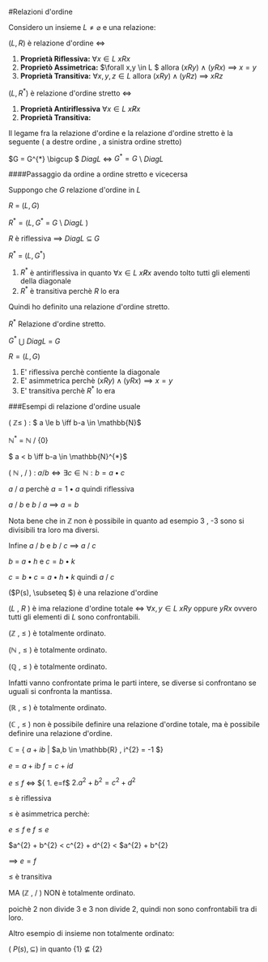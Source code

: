 #Relazioni d'ordine

Considero un insieme $L \not= \varnothing$ e una relazione:

($L , R$) è relazione d'ordine $\iff$

1. **Proprietà Riflessiva:** $\forall x \in L$ $xRx$
2. **Proprietò Assimetrica:** $\forall x,y \in L $ allora ($xRy$) $\land$ ($yRx$) $\implies$ $x=y$
3. **Proprietà Transitiva:** $\forall x,y,z \in L$ allora $(xRy) \land (yRz)$ $\implies$ $xRz$


($L , R^{*}$) è relazione d'ordine stretto $\iff$

1. **Proprietà Antiriflessiva** $\forall x \in L$ $x  \not R x$
2. **Proprietà Transitiva:**


Il legame fra la relazione d'ordine e la relazione d'ordine stretto è la seguente ( a destre ordine , a sinistra ordine stretto)

$G = G^{*} \bigcup $ $DiagL$ $\iff$ $G^{*} = G$ \ $Diag L$

####Passaggio da ordine a ordine stretto e vicecersa


Suppongo che $G$ relazione d'ordine in $L$

$R$ = $(L,G)$

$R^{*} = ( L,G^{*}$ = $G$ \ $Diag L$ )

$R$ è riflessiva $\implies$ $DiagL$ $\subseteq$ $G$

$R^{*}$ = ($L, G^{*}$)

1. $R^{*}$ è antiriflessiva in quanto $\forall x \in L$ $x \not R x$ avendo tolto tutti gli elementi della diagonale
2. $R^{*}$ è transitiva perchè $R$ lo era

Quindi ho definito una relazione d'ordine stretto.



$R^{*}$ Relazione d'ordine stretto.

$G^{*}$ $\bigcup$ $DiagL$ = $G$ 

$R=(L,G)$

1. E' riflessiva perchè contiente la diagonale
2. E' asimmetrica perchè $(xRy) \land (yRx) \implies x=y$
3. E' transitiva perchè $R^{*}$ lo era

###Esempi di relazione d'ordine usuale

( $\mathbb{Z} \le$ ) : $ a \le b \iff b-a \in \mathbb{N}$ 

$\mathbb{N}^{*}$ = $\mathbb{N}$ / {0}

$ a < b \iff b-a \in \mathbb{N}^{*}$ 


( $\mathbb{N}$ , / ) : $a/b \iff \exists c \in \mathbb{N} : b = a \bullet c$

$a$ / $a$ perchè $a = 1 \bullet a$ quindi riflessiva

$a$ / $b$ e $b$ / $a$ $\implies$ $a=b$

Nota bene che in $\mathbb{Z}$ non è possibile in quanto ad esempio 3 , -3 sono si divisibili tra loro ma diversi.


Infine $a$ / $b$ e $b$ / $c$ $\implies$ $a$ / $c$

$b$ = $a \bullet h$ e $c= b\bullet k$

$c = b \bullet c = a \bullet h \bullet k$ quindi $a$ / $c$


($P(s), \subseteq $) è una relazione d'ordine

($L$ , $R$ ) è ima relazione d'ordine totale $\iff$ $\forall x,y \in L$ 
$xRy$ oppure $yRx$ ovvero tutti gli elementi di $L$ sono confrontabili.

($\mathbb{Z}$ , $\le$ ) è totalmente ordinato.

($\mathbb{N}$ , $\le$ ) è totalmente ordinato.

($\mathbb{Q}$ , $\le$ ) è totalmente ordinato.

Infatti vanno confrontate prima le parti intere, se diverse si confrontano se uguali si confronta la mantissa.

($\mathbb{R}$ , $\le$ ) è totalmente ordinato.

($\mathbb{C}$ , $\le$ ) non è possibile definire una relazione d'ordine totale, ma è possibile definire una relazione d'ordine.



$\mathbb{C}$ = { $a +ib$ | $a,b \in \mathbb{R} , i^{2} = -1 $}

$e = a +ib$
$f = c +id$ 

$e$ $\le$ $f$ $\iff$ ${ 1. e=f$  $2. a^{2}+b^{2}=c^{2}+d^{2}$

$\le$ è riflessiva

$\le$ è asimmetrica perchè:

$e \le f$ e $f \le e$

$a^{2} + b^{2} < c^{2} + d^{2} < $a^{2} + b^{2}

$\implies$ $e=f$

$\le$ è transitiva




MA ($\mathbb{Z}$ , / ) NON è totalmente ordinato.

poichè 2 non divide 3 e 3 non divide 2, quindi non sono confrontabili tra di loro.

Altro esempio di insieme non totalmente ordinato:

( $P(s) , \subseteq$) in quanto {1} $\not\subseteq$ {2}



